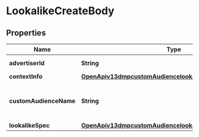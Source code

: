 # LookalikeCreateBody

## Properties
Name | Type | Description | Notes
------------ | ------------- | ------------- | -------------
**advertiserId** | **String** | Advertiser ID. |[required]  
**contextInfo** | [**OpenApiv13dmpcustomAudiencelookalikecreateContextInfo**](OpenApiv13dmpcustomAudiencelookalikecreateContextInfo.md) |  |  [optional]
**customAudienceName** | **String** | Audience name. Maximum of 128 characters. |[required]  
**lookalikeSpec** | [**OpenApiv13dmpcustomAudiencelookalikecreateLookalikeSpec**](OpenApiv13dmpcustomAudiencelookalikecreateLookalikeSpec.md) |  |[required]  
